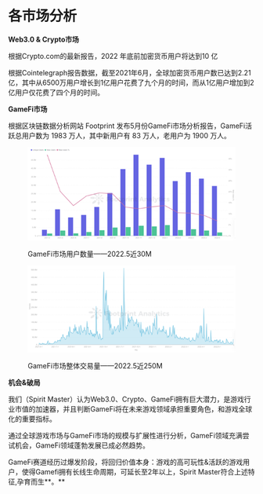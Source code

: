 # 各市场分析

**Web3.0 & Crypto市场**

根据Crypto.com的最新报告，2022 年底前加密货币用户将达到10 亿

根据Cointelegraph报告数据，截至2021年6月，全球加密货币用户数已达到2.21亿，其中从6500万用户增长到1亿用户花费了九个月的时间，而从1亿用户增加到2亿用户仅花费了四个月的时间。

**GameFi市场**

根据区块链数据分析网站 Footprint 发布5月份GameFi市场分析报告，GameFi活跃总用户数为 1983 万人，其中新用户有 83 万人，老用户为 1900 万人。

<div>

<figure><img src="../.gitbook/assets/1661520855157.jpg" alt=""><figcaption><p>GameFi市场用户数量——2022.5近30M</p></figcaption></figure>

 

<figure><img src="../.gitbook/assets/1661520959869.jpg" alt=""><figcaption><p>GameFi市场整体交易量——2022.5近250M</p></figcaption></figure>

</div>

**机会&破局**

我们（Spirit Master）认为Web3.0、Crypto、GameFi拥有巨大潜力，是游戏行业市值的加速器，并且判断GameFi将在未来游戏领域承担重要角色，和游戏全球化的重要指标。

通过全球游戏市场与GameFi市场的规模与扩展性进行分析，GameFi领域充满尝试机会，GameFi领域蓬勃发展已成必然趋势。

GameFi赛道经历过爆发阶段，将回归价值本身：游戏的高可玩性&活跃的游戏用户，使得Gamefi拥有长线生命周期，可延长至2年以上，Spirit Master符合上述特征,孕育而生**。**
